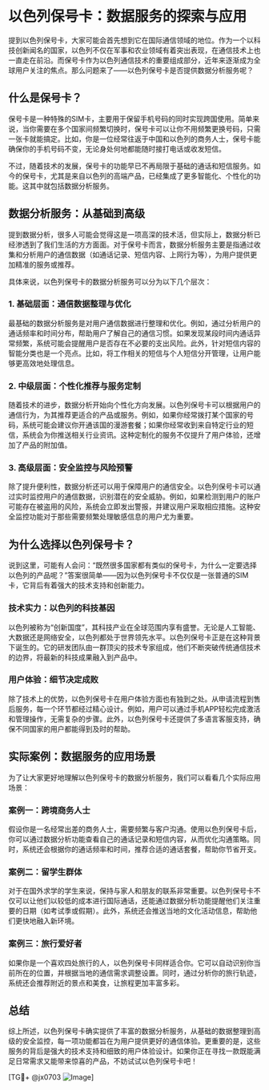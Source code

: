 # 以色列保号卡：数据服务的探索与应用

提到以色列保号卡，大家可能会首先想到它在国际通信领域的地位。作为一个以科技创新闻名的国家，以色列不仅在军事和农业领域有着突出表现，在通信技术上也一直走在前沿。而保号卡作为以色列通信技术的重要组成部分，近年来逐渐成为全球用户关注的焦点。那么问题来了——以色列保号卡是否提供数据分析服务呢？

## 什么是保号卡？

保号卡是一种特殊的SIM卡，主要用于保留手机号码的同时实现跨国使用。简单来说，当你需要在多个国家间频繁切换时，保号卡可以让你不用频繁更换号码，只需一张卡就能搞定。比如，你是一位经常往返于中国和以色列的商务人士，保号卡能确保你的手机号码不变，无论身处何地都能随时接打电话或收发短信。

不过，随着技术的发展，保号卡的功能早已不再局限于基础的通话和短信服务。如今的保号卡，尤其是来自以色列的高端产品，已经集成了更多智能化、个性化的功能。这其中就包括数据分析服务。

## 数据分析服务：从基础到高级

提到数据分析，很多人可能会觉得这是一项高深的技术活，但实际上，数据分析已经渗透到了我们生活的方方面面。对于保号卡而言，数据分析服务主要是指通过收集和分析用户的通信数据（如通话记录、短信内容、上网行为等），为用户提供更加精准的服务或推荐。

具体来说，以色列保号卡的数据分析服务可以分为以下几个层次：

### 1. 基础层面：通信数据整理与优化

最基础的数据分析服务是对用户通信数据进行整理和优化。例如，通过分析用户的通话频率和时间分布，帮助用户了解自己的通信习惯。如果发现某段时间内通话异常频繁，系统可能会提醒用户是否存在不必要的支出风险。此外，针对短信内容的智能分类也是一个亮点。比如，将工作相关的短信与个人短信分开管理，让用户能够更高效地处理信息。

### 2. 中级层面：个性化推荐与服务定制

随着技术的进步，数据分析开始向个性化方向发展。以色列保号卡可以根据用户的通信行为，为其推荐更适合的产品或服务。例如，如果你经常拨打某个国家的号码，系统可能会建议你开通该国的漫游套餐；如果你经常收到来自特定行业的短信，系统会为你推送相关行业资讯。这种定制化的服务不仅提升了用户体验，还增加了产品的附加值。

### 3. 高级层面：安全监控与风险预警

除了提升便利性，数据分析还可以用于保障用户的通信安全。以色列保号卡可以通过实时监控用户的通信数据，识别潜在的安全威胁。例如，如果检测到用户的账户可能存在被盗用的风险，系统会立即发出警报，并建议用户采取相应措施。这种安全监控功能对于那些需要频繁处理敏感信息的用户尤为重要。

## 为什么选择以色列保号卡？

说到这里，可能有人会问：“既然很多国家都有类似的保号卡，为什么一定要选择以色列的产品呢？”答案很简单——因为以色列保号卡不仅仅是一张普通的SIM卡，它背后有着强大的技术支持和创新能力。

### 技术实力：以色列的科技基因

以色列被称为“创新国度”，其科技产业在全球范围内享有盛誉。无论是人工智能、大数据还是网络安全，以色列都处于世界领先水平。以色列保号卡正是在这种背景下诞生的。它的研发团队由一群顶尖的技术专家组成，他们不断突破传统通信技术的边界，将最新的科技成果融入到产品中。

### 用户体验：细节决定成败

除了技术上的优势，以色列保号卡在用户体验方面也有独到之处。从申请流程到售后服务，每一个环节都经过精心设计。例如，用户可以通过手机APP轻松完成激活和管理操作，无需复杂的步骤。此外，以色列保号卡还提供了多语言客服支持，确保不同国家的用户都能得到及时的帮助。

## 实际案例：数据服务的应用场景

为了让大家更好地理解以色列保号卡的数据分析服务，我们可以看看几个实际应用场景：

### 案例一：跨境商务人士

假设你是一名经常出差的商务人士，需要频繁与客户沟通。使用以色列保号卡后，你可以通过数据分析功能查看自己的通话记录和短信内容，从而优化沟通策略。同时，系统还会根据你的通话频率和时间，推荐合适的通话套餐，帮助你节省开支。

### 案例二：留学生群体

对于在国外求学的学生来说，保持与家人和朋友的联系非常重要。以色列保号卡不仅可以让他们以较低的成本进行国际通话，还能通过数据分析功能提醒他们关注重要的日期（如考试季或假期）。此外，系统还会推送当地的文化活动信息，帮助他们更快地融入新环境。

### 案例三：旅行爱好者

如果你是一个喜欢四处旅行的人，以色列保号卡同样适合你。它可以自动识别你当前所在的位置，并根据当地的通信需求调整设置。同时，通过分析你的旅行轨迹，系统还会推荐附近的景点和美食，让旅程更加丰富多彩。

## 总结

综上所述，以色列保号卡确实提供了丰富的数据分析服务，从基础的数据整理到高级的安全监控，每一项功能都旨在为用户提供更好的通信体验。更重要的是，这些服务的背后是强大的技术支持和细致的用户体验设计。如果你正在寻找一款既能满足日常需求又能带来惊喜的产品，不妨试试以色列保号卡吧！

[TG💪+ @jx0703 ![Image](https://github.com/user-attachments/assets/dbca1d08-cadb-493c-b0ec-ad6f7a83f270)]
